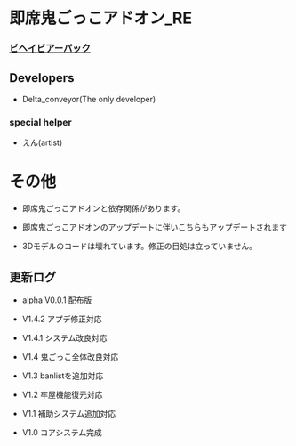 # 即席鬼ごっこアドオン_RE
### [ビヘイビアーパック](https://github.com/TVnoob/Delta_BE)
## Developers
- Delta_conveyor(The only developer)
### special helper
- えん(artist)
# その他

- 即席鬼ごっこアドオンと依存関係があります。

- 即席鬼ごっこアドオンのアップデートに伴いこちらもアップデートされます

- 3Dモデルのコードは壊れています。修正の目処は立っていません。

## 更新ログ

- alpha V0.0.1 配布版

- V1.4.2 アプデ修正対応

- V1.4.1 システム改良対応

- V1.4 鬼ごっこ全体改良対応

- V1.3 banlistを追加対応

- V1.2 牢屋機能復元対応 

- V1.1 補助システム追加対応

- V1.0 コアシステム完成 
